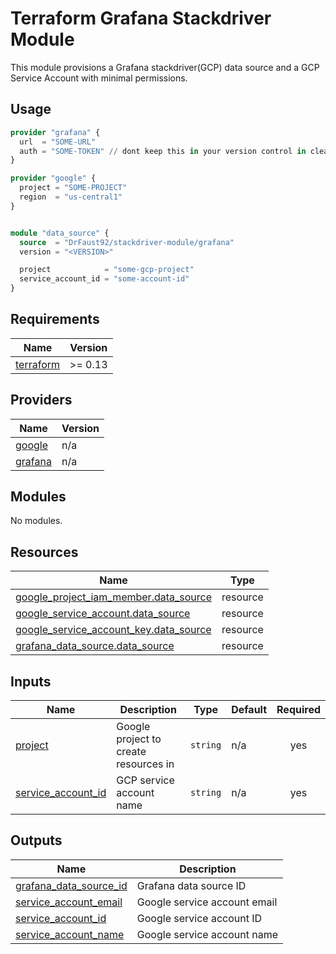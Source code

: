 # Terraform Grafana Stackdriver Module

This module provisions a Grafana stackdriver(GCP) data source and a GCP Service Account with minimal permissions.

## Usage

```terraform
provider "grafana" {
  url  = "SOME-URL"
  auth = "SOME-TOKEN" // dont keep this in your version control in clear text
}

provider "google" {
  project = "SOME-PROJECT"
  region  = "us-central1"
}


module "data_source" {
  source  = "DrFaust92/stackdriver-module/grafana"
  version = "<VERSION>"

  project            = "some-gcp-project"
  service_account_id = "some-account-id"
}

```

<!-- BEGINNING OF PRE-COMMIT-TERRAFORM DOCS HOOK -->
## Requirements

| Name | Version |
|------|---------|
| <a name="requirement_terraform"></a> [terraform](#requirement\_terraform) | >= 0.13 |

## Providers

| Name | Version |
|------|---------|
| <a name="provider_google"></a> [google](#provider\_google) | n/a |
| <a name="provider_grafana"></a> [grafana](#provider\_grafana) | n/a |

## Modules

No modules.

## Resources

| Name | Type |
|------|------|
| [google_project_iam_member.data_source](https://registry.terraform.io/providers/hashicorp/google/latest/docs/resources/project_iam_member) | resource |
| [google_service_account.data_source](https://registry.terraform.io/providers/hashicorp/google/latest/docs/resources/service_account) | resource |
| [google_service_account_key.data_source](https://registry.terraform.io/providers/hashicorp/google/latest/docs/resources/service_account_key) | resource |
| [grafana_data_source.data_source](https://registry.terraform.io/providers/grafana/grafana/latest/docs/resources/data_source) | resource |

## Inputs

| Name | Description | Type | Default | Required |
|------|-------------|------|---------|:--------:|
| <a name="input_project"></a> [project](#input\_project) | Google project to create resources in | `string` | n/a | yes |
| <a name="input_service_account_id"></a> [service\_account\_id](#input\_service\_account\_id) | GCP service account name | `string` | n/a | yes |

## Outputs

| Name | Description |
|------|-------------|
| <a name="output_grafana_data_source_id"></a> [grafana\_data\_source\_id](#output\_grafana\_data\_source\_id) | Grafana data source ID |
| <a name="output_service_account_email"></a> [service\_account\_email](#output\_service\_account\_email) | Google service account email |
| <a name="output_service_account_id"></a> [service\_account\_id](#output\_service\_account\_id) | Google service account ID |
| <a name="output_service_account_name"></a> [service\_account\_name](#output\_service\_account\_name) | Google service account name |
<!-- END OF PRE-COMMIT-TERRAFORM DOCS HOOK -->